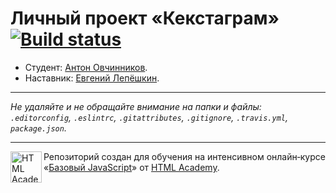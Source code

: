 # Личный проект «Кекстаграм» [![Build status][travis-image]][travis-url]

* Студент: [Антон Овчинников](https://up.htmlacademy.ru/javascript/10/user/267535).
* Наставник: [Евгений Лепёшкин](https://up.htmlacademy.ru/javascript/10/user/144641).

---

_Не удаляйте и не обращайте внимание на папки и файлы:_<br>
_`.editorconfig`, `.eslintrc`, `.gitattributes`, `.gitignore`, `.travis.yml`, `package.json`._

---

<a href="https://htmlacademy.ru/intensive/javascript"><img align="left" width="50" height="50" title="HTML Academy" src="https://up.htmlacademy.ru/static/img/intensive/javascript/logo-for-github.svg"></a>

Репозиторий создан для обучения на интенсивном онлайн‑курсе «[Базовый JavaScript](https://htmlacademy.ru/intensive/javascript)» от [HTML Academy](https://htmlacademy.ru).

[travis-image]: https://travis-ci.org/htmlacademy-javascript/267535-kekstagram.svg?branch=master
[travis-url]: https://travis-ci.org/htmlacademy-javascript/267535-kekstagram

